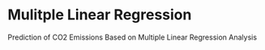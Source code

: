 # Mulitple Linear Regression

Prediction of CO2 Emissions Based on Multiple Linear Regression Analysis
